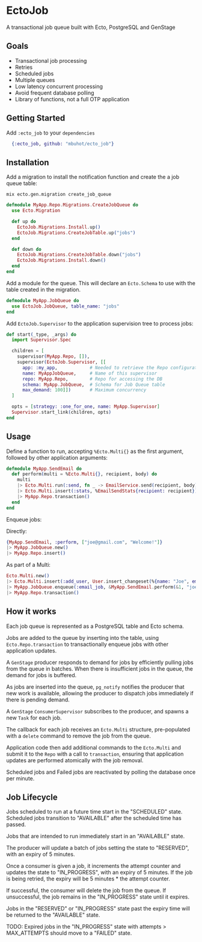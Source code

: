 # EctoJob

A transactional job queue built with Ecto, PostgreSQL and GenStage

## Goals

 - Transactional job processing
 - Retries
 - Scheduled jobs
 - Multiple queues
 - Low latency concurrent processing
 - Avoid frequent database polling
 - Library of functions, not a full OTP application


## Getting Started

Add `:ecto_job` to your `dependencies`

```elixir
  {:ecto_job, github: "mbuhot/ecto_job"}
```

## Installation

Add a migration to install the notification function and create the a job queue table:

```
mix ecto.gen.migration create_job_queue
```

```elixir
defmodule MyApp.Repo.Migrations.CreateJobQueue do
  use Ecto.Migration

  def up do
    EctoJob.Migrations.Install.up()
    EctoJob.Migrations.CreateJobTable.up("jobs")
  end

  def down do
    EctoJob.Migrations.CreateJobTable.down("jobs")
    EctoJob.Migrations.Install.down()
  end
end
```

Add a module for the queue. This will declare an `Ecto.Schema` to use with the table created in the migration.

```elixir
defmodule MyApp.JobQueue do
  use EctoJob.JobQueue, table_name: "jobs"
end
```

Add `EctoJob.Supervisor` to the application supervision tree to process jobs:

```elixir
def start(_type, _args) do
  import Supervisor.Spec

  children = [
    supervisor(MyApp.Repo, []),
    supervisor(EctoJob.Supervisor, [[
      app: :my_app,            # Needed to retrieve the Repo configuration
      name: MyAppJobQueue,     # Name of this supervisor
      repo: MyApp.Repo,        # Repo for accessing the DB
      schema: MyApp.JobQueue,  # Schema for Job Queue table
      max_demand: 100]])       # Maximum concurrency
  ]

  opts = [strategy: :one_for_one, name: MyApp.Supervisor]
  Supervisor.start_link(children, opts)
end

```

## Usage

Define a function to run, accepting `%Ecto.Multi{}` as the first argument, followed by other application arguments:

```elixir
defmodule MyApp.SendEmail do
  def perform(multi = %Ecto.Multi{}, recipient, body) do
    multi
    |> Ecto.Multi.run(:send, fn _ -> EmailService.send(recipient, body))
    |> Ecto.Multi.insert(:stats, %EmailSendStats{recipient: recipient})
    |> MyApp.Repo.transaction()
  end
end
```

Enqueue jobs:

Directly:
```elixir
{MyApp.SendEmail, :perform, ["joe@gmail.com", "Welcome!"]}
|> MyApp.JobQueue.new()
|> MyApp.Repo.insert()
```

As part of a Multi:
```elixir
Ecto.Multi.new()
|> Ecto.Multi.insert(:add_user, User.insert_changeset(%{name: "Joe", email: "joe@gmail.com"}))
|> MyApp.JobQueue.enqueue(:email_job, &MyApp.SendEmail.perform(&1, "joe@gmail.com", "Welcome!"))
|> MyApp.Repo.transaction()
```


## How it works

Each job queue is represented as a PostgreSQL table and Ecto schema.

Jobs are added to the queue by inserting into the table, using `Ecto.Repo.transaction` to transactionally enqueue jobs with other application updates.

A `GenStage` producer responds to demand for jobs by efficiently pulling jobs from the queue in batches.
When there is insufficient jobs in the queue, the demand for jobs is buffered.

As jobs are inserted into the queue, `pg_notify` notifies the producer that new work is available,
allowing the producer to dispatch jobs immediately if there is pending demand.

A `GenStage` `ConsumerSupervisor` subscribes to the producer, and spawns a new `Task` for each job.

The callback for each job receives an `Ecto.Multi` structure, pre-populated with a `delete`
command to remove the job from the queue.

Application code then add additional commands to the `Ecto.Multi` and submit it to the
`Repo` with a call to `transaction`, ensuring that application updates are performed atomically with the job removal.

Scheduled jobs and Failed jobs are reactivated by polling the database once per minute.

## Job Lifecycle

Jobs scheduled to run at a future time start in the "SCHEDULED" state.
Scheduled jobs transition to "AVAILABLE" after the scheduled time has passed.

Jobs that are intended to run immediately start in an "AVAILABLE" state.

The producer will update a batch of jobs setting the state to "RESERVED", with an expiry of 5 minutes.

Once a consumer is given a job, it increments the attempt counter and updates the state to "IN_PROGRESS", with an expiry of 5 minutes.
If the job is being retried, the expiry will be 5 minutes * the attempt counter.

If successful, the consumer will delete the job from the queue.
If unsuccessful, the job remains in the "IN_PROGRESS" state until it expires.

Jobs in the "RESERVED" or "IN_PROGRESS" state past the expiry time will be returned to the "AVAILABLE" state.

TODO: Expired jobs in the "IN_PROGRESS" state with attempts > MAX_ATTEMPTS should move to a "FAILED" state.
